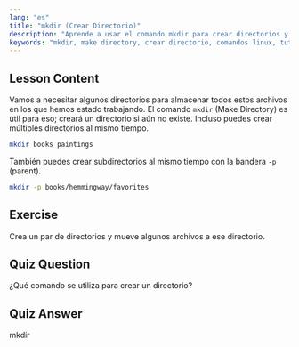 ```yaml
---
lang: "es"
title: "mkdir (Crear Directorio)"
description: "Aprende a usar el comando mkdir para crear directorios y subdirectorios en Linux. Este tutorial para principiantes te ayuda a organizar archivos de manera eficiente."
keywords: "mkdir, make directory, crear directorio, comandos linux, tutorial linux, linux para principiantes, guía linux"
---
```


## Lesson Content

Vamos a necesitar algunos directorios para almacenar todos estos archivos en los que hemos estado trabajando. El comando `mkdir` (Make Directory) es útil para eso; creará un directorio si aún no existe. Incluso puedes crear múltiples directorios al mismo tiempo.

```bash
mkdir books paintings
```

También puedes crear subdirectorios al mismo tiempo con la bandera `-p` (parent).

```bash
mkdir -p books/hemmingway/favorites
```

## Exercise

Crea un par de directorios y mueve algunos archivos a ese directorio.

## Quiz Question

¿Qué comando se utiliza para crear un directorio?

## Quiz Answer

mkdir
